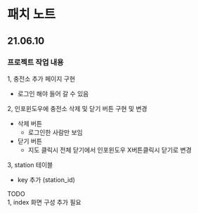 # 패치 노트    
## 21.06.10    
    
### 프로젝트 작업 내용  
1, 충전소 추가 페이지 구현  
  - 로그인 해야 들어 갈 수 있음   
   
2, 인포윈도우에 충전소 삭제 및 닫기 버튼 구현 및 변경   
  - 삭제 버튼   
    - 로그인한 사람만 보임   
  - 닫기 버튼   
     - 지도 클릭시 전체 닫기에서 인포윈도우 X버튼클릭시 닫기로 변경   
   
3, station 테이블   
  - key 추가 (station_id)   
   
TODO     
1, index 화면 구성 추가 필요            

